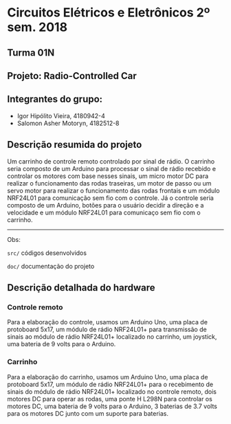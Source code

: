 # Circuitos Elétricos e Eletrônicos 2º sem. 2018

## Turma 01N
## Projeto: Radio-Controlled Car
## Integrantes do grupo:

* Igor Hipólito Vieira, 4180942-4
* Salomon Asher Motoryn, 4182512-8

## Descrição resumida do projeto

Um carrinho de controle remoto controlado por sinal de rádio. O carrinho seria composto de um Arduino para processar o sinal de rádio recebido e controlar os motores com base nesses sinais, um micro motor DC para realizar o funcionamento das rodas traseiras, um motor de passo ou um servo motor para realizar o funcionamento das rodas frontais e um módulo NRF24L01 para comunicação sem fio com o controle. Já o controle seria composto de um Arduino, botões para o usuário decidir a direção e a velocidade e um módulo NRF24L01 para comunicaço sem fio com o carrinho.
_______________________________________

Obs:

`src/` códigos desenvolvidos

`doc/` documentação do projeto

## Descrição detalhada do hardware

### Controle remoto

Para a elaboração do controle, usamos um Arduino Uno, uma placa de protoboard 5x17, um módulo de rádio NRF24L01+ para transmissão de sinais ao módulo de rádio NRF24L01+ localizado no carrinho, um joystick, uma bateria de 9 volts para o Arduino.

### Carrinho

Para a elaboração do carrinho, usamos um Arduino Uno, uma placa de protoboard 5x17, um módulo de rádio NRF24L01+ para o recebimento de sinais do módulo de rádio NRF24L01+ localizado no controle remoto, dois motores DC para operar as rodas, uma ponte H L298N para controlar os motores DC, uma bateria de 9 volts para o Arduino, 3 baterias de 3.7 volts para os motores DC junto com um suporte para baterias.

